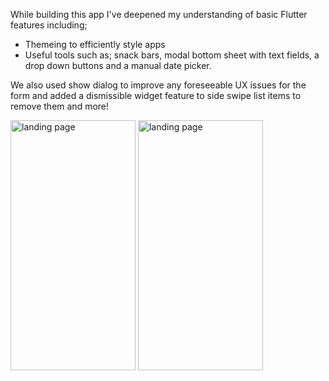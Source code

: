 While building this app I've deepened my understanding of basic Flutter features including;
- Themeing to efficiently style apps
- Useful tools such as; snack bars, modal bottom sheet with text fields, a drop down buttons and a manual date picker.

We also used show dialog to improve any foreseeable UX issues for the form and added a dismissible widget feature to side swipe list items to remove them and more!

<img src="https://github.com/user-attachments/assets/d7a7978f-90b7-4371-a828-b68ebc8118b4" alt="landing page" width="200" height="400"> 
<img src="https://github.com/user-attachments/assets/0bb8808a-e005-4530-bed8-9846b607cbb5" alt="landing page" width="200" height="400">

